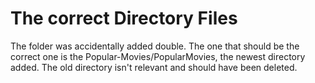 # The correct Directory Files

The folder was accidentally added double. The one that should be the correct one is the Popular-Movies/PopularMovies, the newest directory added. The old directory isn't relevant and should have been deleted.
